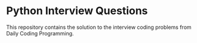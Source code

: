 # Python Interview Questions
This repository contains the solution to the interview coding problems from Daily Coding Programming.